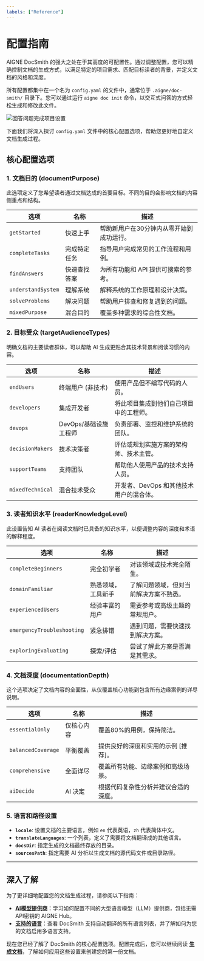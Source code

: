 ```yaml
---
labels: ["Reference"]
---
```


# 配置指南

AIGNE DocSmith 的强大之处在于其高度的可配置性。通过调整配置，您可以精确控制文档的生成方式，以满足特定的项目需求、匹配目标读者的背景，并定义文档的风格和深度。

所有配置都集中在一个名为 `config.yaml` 的文件中，通常位于 `.aigne/doc-smith/` 目录下。您可以通过运行 `aigne doc init` 命令，以交互式问答的方式轻松生成和修改此文件。

![回答问题完成项目设置](https://docsmith.aigne.io/image-bin/uploads/fbedbfa256036ad6375a6c18047a75ad.png)

下面我们将深入探讨 `config.yaml` 文件中的核心配置选项，帮助您更好地自定义文档生成过程。

## 核心配置选项

### 1. 文档目的 (documentPurpose)

此选项定义了您希望读者通过文档达成的首要目标。不同的目的会影响文档的内容侧重点和结构。

| 选项 | 名称 | 描述 |
|---|---|---|
| `getStarted` | 快速上手 | 帮助新用户在30分钟内从零开始到成功运行。 |
| `completeTasks` | 完成特定任务 | 指导用户完成常见的工作流程和用例。 |
| `findAnswers` | 快速查找答案 | 为所有功能和 API 提供可搜索的参考。 |
| `understandSystem` | 理解系统 | 解释系统的工作原理和设计决策。 |
| `solveProblems` | 解决问题 | 帮助用户排查和修复遇到的问题。 |
| `mixedPurpose` | 混合目的 | 覆盖多种需求的综合性文档。 |

### 2. 目标受众 (targetAudienceTypes)

明确文档的主要读者群体，可以帮助 AI 生成更贴合其技术背景和阅读习惯的内容。

| 选项 | 名称 | 描述 |
|---|---|---|
| `endUsers` | 终端用户 (非技术) | 使用产品但不编写代码的人员。 |
| `developers` | 集成开发者 | 将此项目集成到他们自己项目中的工程师。 |
| `devops` | DevOps/基础设施工程师 | 负责部署、监控和维护系统的团队。 |
| `decisionMakers` | 技术决策者 | 评估或规划实施方案的架构师、技术主管。 |
| `supportTeams` | 支持团队 | 帮助他人使用产品的技术支持人员。 |
| `mixedTechnical` | 混合技术受众 | 开发者、DevOps 和其他技术用户的混合体。 |

### 3. 读者知识水平 (readerKnowledgeLevel)

此设置告知 AI 读者在阅读文档时已具备的知识水平，以便调整内容的深度和术语的解释程度。

| 选项 | 名称 | 描述 |
|---|---|---|
| `completeBeginners` | 完全初学者 | 对该领域或技术完全陌生。 |
| `domainFamiliar` | 熟悉领域，工具新手 | 了解问题领域，但对当前解决方案不熟悉。 |
| `experiencedUsers` | 经验丰富的用户 | 需要参考或高级主题的常规用户。 |
| `emergencyTroubleshooting` | 紧急排错 | 遇到问题，需要快速找到解决方案。 |
| `exploringEvaluating` | 探索/评估 | 尝试了解此方案是否满足其需求。 |

### 4. 文档深度 (documentationDepth)

这个选项决定了文档内容的全面性，从仅覆盖核心功能到包含所有边缘案例的详尽说明。

| 选项 | 名称 | 描述 |
|---|---|---|
| `essentialOnly` | 仅核心内容 | 覆盖80%的用例，保持简洁。 |
| `balancedCoverage` | 平衡覆盖 | 提供良好的深度和实用的示例 [推荐]。 |
| `comprehensive` | 全面详尽 | 覆盖所有功能、边缘案例和高级场景。 |
| `aiDecide` | AI 决定 | 根据代码复杂性分析并建议合适的深度。 |

### 5. 语言和路径设置

- **`locale`**: 设置文档的主要语言，例如 `en` 代表英语，`zh` 代表简体中文。
- **`translateLanguages`**: 一个列表，定义了需要将文档翻译成的其他语言。
- **`docsDir`**: 指定生成的文档最终存放的目录。
- **`sourcesPath`**: 指定需要 AI 分析以生成文档的源代码文件或目录路径。

---

## 深入了解

为了更详细地配置您的文档生成过程，请参阅以下指南：

- **[AI模型提供商](./configuration-llm-providers.md)**：学习如何配置不同的大型语言模型（LLM）提供商，包括无需API密钥的 AIGNE Hub。
- **[支持的语言](./configuration-supported-languages.md)**：查看 DocSmith 支持自动翻译的所有语言列表，并了解如何为您的文档启用多语言支持。

现在您已经了解了 DocSmith 的核心配置选项。配置完成后，您可以继续阅读 **[生成文档](./core-features-generate-docs.md)**，了解如何应用这些设置来创建您的第一份文档。